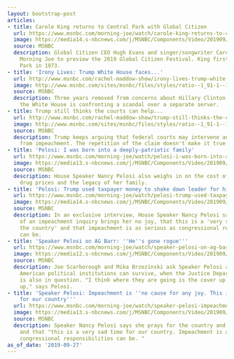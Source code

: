 ```yaml
---
layout: bootstrap-post
articles:
- title: Carole King returns to Central Park with Global Citizen
  url: https://www.msnbc.com/morning-joe/watch/carole-king-returns-to-central-park-with-global-citizen-70070853777
  image: https://media14.s-nbcnews.com/j/MSNBC/Components/Video/201909/n_mj_hugh_190927_1920x1080.nbcnews-fp-1200-630.jpg
  source: MSNBC
  description: Global Citizen CEO Hugh Evans and singer/songwriter Carole King join
    Morning Joe to preview the 2019 Global Citizen Festival. King first played Central
    Park in 1973.
- title: 'Irony Lives: Trump White House faces...'
  url: http://www.msnbc.com/rachel-maddow-show/irony-lives-trump-white-house-faces-scandal-over-separate-server
  image: http://www.msnbc.com/sites/msnbc/files/styles/ratio--1_91-1--1200x630/public/06573242_1.jpg?itok=dkWlR-Wc
  source: MSNBC
  description: Three years removed from concerns about Hillary Clinton separate server,
    the White House is confronting a scandal over a separate server.
- title: Trump still thinks the courts can help...
  url: http://www.msnbc.com/rachel-maddow-show/trump-still-thinks-the-courts-can-help-impeachment-they-cant
  image: http://www.msnbc.com/sites/msnbc/files/styles/ratio--1_91-1--1200x630/public/afp_17e7gp.jpg?itok=KmpEIZG0
  source: MSNBC
  description: Trump keeps arguing that federal courts may intervene and rescue him
    from impeachment. The repetition of the claim doesn't make it true.
- title: 'Pelosi: I was born into a deeply-patriotic family'
  url: https://www.msnbc.com/morning-joe/watch/pelosi-i-was-born-into-a-deeply-patriotic-family-70069829525
  image: https://media13.s-nbcnews.com/j/MSNBC/Components/Video/201909/n_mj_pelosi2_190927_1920x1080.nbcnews-fp-1200-630.jpg
  source: MSNBC
  description: House Speaker Nancy Pelosi also weighs in on the cost of prescription
    drug prices and the legacy of her family.
- title: 'Pelosi: Trump used taxpayer money to shake down leader for his...'
  url: https://www.msnbc.com/morning-joe/watch/pelosi-trump-used-taxpayer-money-to-shake-down-leader-for-his-own-gain-70068293762
  image: https://media14.s-nbcnews.com/j/MSNBC/Components/Video/201909/n_mj_pelosi1_190927_1920x1080.nbcnews-fp-1200-630.jpg
  source: MSNBC
  description: In an exclusive interview, House Speaker Nancy Pelosi says the launch
    of an impeachment inquiry brings her no joy, that this is a 'very sad time for
    the country' and that impeachment is as serious as congressional responsibilities
    can be.
- title: 'Speaker Pelosi on AG Barr: ''He''s gone rogue'''
  url: https://www.msnbc.com/morning-joe/watch/speaker-pelosi-on-ag-barr-he-s-gone-rogue-70068293715
  image: https://media12.s-nbcnews.com/j/MSNBC/Components/Video/201909/Video_2.nbcnews-fp-1200-630.jpg
  source: MSNBC
  description: Joe Scarborough and Mika Brzezinski ask Speaker Pelosi about whether
    American political institutions can survive, when the Justice Department's integrity
    is also in question. "I think where they are going is the cover up of the cover
    up," says Pelosi.
- title: 'Speaker Pelosi: Impeachment is ''no cause for any joy. This is a sad time
    for our country'''
  url: https://www.msnbc.com/morning-joe/watch/speaker-pelosi-impeachment-is-no-cause-for-any-joy-this-is-a-sad-time-for-our-country-70066757846
  image: https://media13.s-nbcnews.com/j/MSNBC/Components/Video/201909/n_mj_pelosisadtime_190927_1920x1080.nbcnews-fp-1200-630.jpg
  source: MSNBC
  description: Speaker Nancy Pelosi says she prays for the country and the president
    and that "this is a very sad time for our country. Impeachment is as serious as
    congressional responsibilities can be. "
as_of_date: '2019-09-27'
---
```


